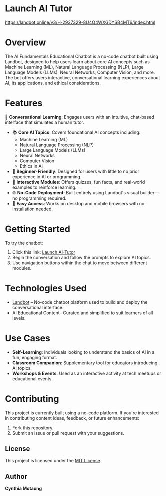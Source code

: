 # Launch AI Tutor
https://landbot.online/v3/H-2937329-8U4Q4WXGDYSB4MT6/index.html

# Overview
The AI Fundamentals Educational Chatbot is a no-code chatbot built using Landbot, designed to help users learn about core AI concepts such as Machine Learning (ML), Natural Language Processing (NLP), Large Language Models (LLMs), Neural Networks, Computer Vision, and more. The bot offers users interactive, conversational learning experiences about AI, its applications, and ethical considerations. 

# Features
 🤖 **Conversational Learning**: Engages users with an intuitive, chat-based interface that simulates a human tutor.
- 📚 **Core AI Topics**: Covers foundational AI concepts including:
  - Machine Learning (ML)
  - Natural Language Processing (NLP)
  - Large Language Models (LLMs)
  - Neural Networks
  - Computer Vision
  - Ethics in AI
- 🎯 **Beginner-Friendly**: Designed for users with little to no prior experience in AI or programming.
- 🧩 **Interactive Modules**: Offers quizzes, fun facts, and real-world examples to reinforce learning.
- 🌐 **No-Code Deployment**: Built entirely using Landbot's visual builder—no programming required.
- 🔄 **Easy Access**: Works on desktop and mobile browsers with no installation needed.
  
 # Getting Started
 
  To try the chatbot:

1. Click this link: [Launch AI-Tutor](https://landbot.online/v3/H-2937329-8U4Q4WXGDYSB4MT6/index.html)
2. Begin the conversation and follow the prompts to explore AI topics.
3. Use navigation buttons within the chat to move between different modules.

# Technologies Used

- [Landbot](https://landbot.io) – No-code chatbot platform used to build and deploy the conversational interface.
- AI Educational Content– Curated and simplified to suit learners of all levels.

# Use Cases

- **Self-Learning**: Individuals looking to understand the basics of AI in a fun, engaging format.
- **Classroom Companion**: Supplementary tool for educators introducing AI topics.
- **Workshops & Events**: Used as an interactive activity at tech meetups or educational events.

# Contributing

This project is currently built using a no-code platform. If you're interested in contributing content ideas, feedback, or future enhancements:

1. Fork this repository.
2. Submit an issue or pull request with your suggestions.

## License

This project is licensed under the [MIT License](LICENSE).

## Author

**Cynthia Motaung**  

